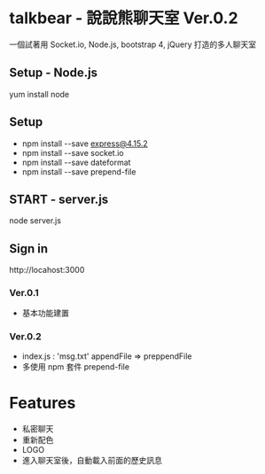 # talkbear - 說說熊聊天室 Ver.0.2

一個試著用 Socket.io, Node.js, bootstrap 4, jQuery 打造的多人聊天室

## Setup - Node.js
yum install node

## Setup
 - npm install --save express@4.15.2
 - npm install --save socket.io
 - npm install --save dateformat
 - npm install --save prepend-file

## START - server.js
node server.js

## Sign in
http://locahost:3000


### Ver.0.1
 - 基本功能建置

### Ver.0.2
 - index.js : 'msg.txt' appendFile => preppendFile
 - 多使用 npm 套件 prepend-file

# Features
 - 私密聊天
 - 重新配色
 - LOGO
 - 進入聊天室後，自動載入前面的歷史訊息